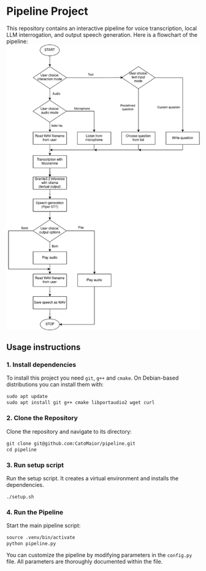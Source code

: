 # Pipeline Project

This repository contains an interactive pipeline for voice transcription, local LLM interrogation, and output speech generation. Here is a flowchart of the pipeline:
![Pipeline Flowchart](pipeline.png)

## Usage instructions

### 1. Install dependencies
To install this project you need `git`, `g++` and `cmake`. On Debian-based distributions you can install them with:
```
sudo apt update
sudo apt install git g++ cmake libportaudio2 wget curl
```

### 2. Clone the Repository
Clone the repository and navigate to its directory:
```
git clone git@github.com:CatoMaior/pipeline.git
cd pipeline
```

### 3. Run setup script
Run the setup script. It creates a virtual environment and installs the dependencies.
```
./setup.sh
```

### 4. Run the Pipeline
Start the main pipeline script:
```
source .venv/bin/activate
python pipeline.py
```
You can customize the pipeline by modifying parameters in the `config.py` file. All parameters are thoroughly documented within the file.
